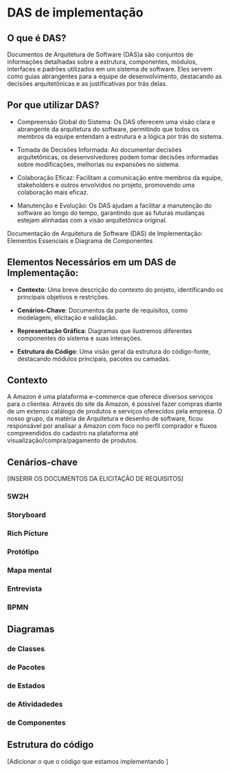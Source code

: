 # DAS de implementação
## O que é DAS?

Documentos de Arquitetura de Software (DAS)a são conjuntos de informações detalhadas sobre a estrutura, componentes, módulos, interfaces e padrões utilizados em um sistema de software. Eles servem como guias abrangentes para a equipe de desenvolvimento, destacando as decisões arquitetônicas e as justificativas por trás delas.

## Por que utilizar DAS?

- Compreensão Global do Sistema: Os DAS oferecem uma visão clara e abrangente da arquitetura do software, permitindo que todos os membros da equipe entendam a estrutura e a lógica por trás do sistema.

- Tomada de Decisões Informada: Ao documentar decisões arquitetônicas, os desenvolvedores podem tomar decisões informadas sobre modificações, melhorias ou expansões no sistema.

- Colaboração Eficaz: Facilitam a comunicação entre membros da equipe, stakeholders e outros envolvidos no projeto, promovendo uma colaboração mais eficaz.

- Manutenção e Evolução: Os DAS ajudam a facilitar a manutenção do software ao longo do tempo, garantindo que as futuras mudanças estejam alinhadas com a visão arquitetônica original.

Documentação de Arquitetura de Software (DAS) de Implementação: Elementos Essenciais e Diagrama de Componentes

## Elementos Necessários em um DAS de Implementação:

- **Contexto**: Uma breve descrição do contexto do projeto, identificando os principais objetivos e restrições.

- **Cenários-Chave**: Documentos da parte de requisitos, como modelagem, elicitação e validação.
  
- **Representação Gráfica**: Diagramas que ilustremos diferentes componentes do sistema e suas interações.

- **Estrutura do Código**: Uma visão geral da estrutura do código-fonte, destacando módulos principais, pacotes ou camadas.
 
 ## Contexto
 A Amazon é uma plataforma e-commerce que oferece diversos serviços para o clientea. Através do site da Amazon, é possível fazer compras diante de um extenso catálogo de produtos e serviços oferecidos pela empresa.
O nosso grupo, da matéria de Arquitetura e desenho de software, ficou responsável por analisar a Amazon com foco no perfil comprador e fluxos compreendidos do cadastro na plataforma até visualização/compra/pagamento de produtos.

 ## Cenários-chave
[INSERIR OS DOCUMENTOS DA ELICITAÇÃO DE REQUISITOS]
### 5W2H
### Storyboard
### Rich Picture
### Protótipo
### Mapa mental
### Entrevista
### BPMN

## Diagramas

### de Classes

### de Pacotes

### de Estados

### de Atividadedes

### de Componentes

 ## Estrutura do código

 [Adicionar o que o código que estamos implementando ]
